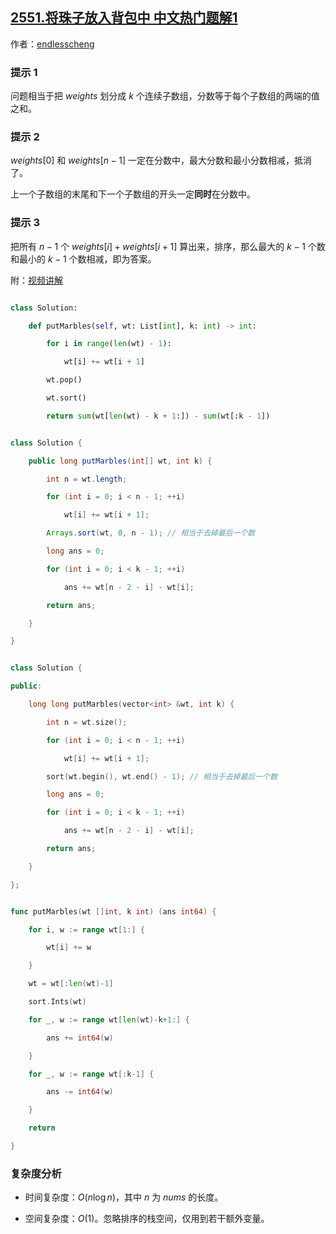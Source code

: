 ## [2551.将珠子放入背包中 中文热门题解1](https://leetcode.cn/problems/put-marbles-in-bags/solutions/100000/wen-ti-zhuan-hua-pai-xu-tan-xin-by-endle-bx8t)

作者：[endlesscheng](https://leetcode.cn/u/endlesscheng)
### 提示 1

问题相当于把 $\textit{weights}$ 划分成 $k$ 个连续子数组，分数等于每个子数组的两端的值之和。

### 提示 2

$\textit{weights}[0]$ 和 $\textit{weights}[n-1]$ 一定在分数中，最大分数和最小分数相减，抵消了。

上一个子数组的末尾和下一个子数组的开头一定**同时**在分数中。

### 提示 3

把所有 $n-1$ 个 $\textit{weights}[i]+\textit{weights}[i+1]$ 算出来，排序，那么最大的 $k-1$ 个数和最小的 $k-1$ 个数相减，即为答案。

附：[视频讲解](https://www.bilibili.com/video/BV1mD4y1E7QK/)

```py [sol1-Python3]
class Solution:
    def putMarbles(self, wt: List[int], k: int) -> int:
        for i in range(len(wt) - 1):
            wt[i] += wt[i + 1]
        wt.pop()
        wt.sort()
        return sum(wt[len(wt) - k + 1:]) - sum(wt[:k - 1])
```

```java [sol1-Java]
class Solution {
    public long putMarbles(int[] wt, int k) {
        int n = wt.length;
        for (int i = 0; i < n - 1; ++i)
            wt[i] += wt[i + 1];
        Arrays.sort(wt, 0, n - 1); // 相当于去掉最后一个数
        long ans = 0;
        for (int i = 0; i < k - 1; ++i)
            ans += wt[n - 2 - i] - wt[i];
        return ans;
    }
}
```

```cpp [sol1-C++]
class Solution {
public:
    long long putMarbles(vector<int> &wt, int k) {
        int n = wt.size();
        for (int i = 0; i < n - 1; ++i)
            wt[i] += wt[i + 1];
        sort(wt.begin(), wt.end() - 1); // 相当于去掉最后一个数
        long ans = 0;
        for (int i = 0; i < k - 1; ++i)
            ans += wt[n - 2 - i] - wt[i];
        return ans;
    }
};
```

```go [sol1-Go]
func putMarbles(wt []int, k int) (ans int64) {
	for i, w := range wt[1:] {
		wt[i] += w
	}
	wt = wt[:len(wt)-1]
	sort.Ints(wt)
	for _, w := range wt[len(wt)-k+1:] {
		ans += int64(w)
	}
	for _, w := range wt[:k-1] {
		ans -= int64(w)
	}
	return
}
```

### 复杂度分析

- 时间复杂度：$O(n\log n)$，其中 $n$ 为 $\textit{nums}$ 的长度。
- 空间复杂度：$O(1)$。忽略排序的栈空间，仅用到若干额外变量。
